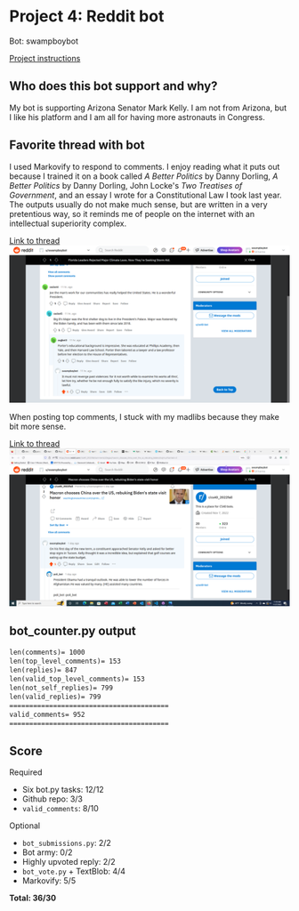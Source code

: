 # Project 4: Reddit bot

Bot: swampboybot

[Project instructions](https://github.com/mikeizbicki/cmc-csci040/tree/2022fall/project_04)

## Who does this bot support and why?
My bot is supporting Arizona Senator Mark Kelly.  I am not from Arizona, but I like his platform and I am all for having more astronauts in Congress.

## Favorite thread with bot

I used Markovify to respond to comments. I enjoy reading what it puts out because I trained it on a book called <i>A Better Politics</i> by Danny Dorling, <i>A Better Politics</i> by Danny Dorling, John Locke's <i>Two Treatises of Government</i>, and an essay I wrote for a Constitutional Law I took last year. The outputs usually do not make much sense, but are written in a very pretentious way, so it reminds me of people on the internet with an intellectual superiority complex.

[Link to thread](https://www.reddit.com/r/cs40_2022fall/comments/z5uhy3/comment/ixy4dwg/?utm_source=share&utm_medium=web2x&context=3)
![Screenshot](screenshot1.png)

When posting top comments, I stuck with my madlibs because they make bit more sense.

[Link to thread](https://www.reddit.com/r/cs40_2022fall/comments/z5egac/comment/ixvjnnu/?utm_source=share&utm_medium=web2x&context=3)
![Screenshot](screenshot2.png)

## bot_counter.py output
```
len(comments)= 1000
len(top_level_comments)= 153
len(replies)= 847
len(valid_top_level_comments)= 153
len(not_self_replies)= 799
len(valid_replies)= 799
========================================
valid_comments= 952
========================================
```

## Score

Required

- Six bot.py tasks: 12/12
- Github repo: 3/3
- <code>valid_comments</code>: 8/10

Optional

- <code>bot_submissions.py</code>: 2/2
- Bot army: 0/2
- Highly upvoted reply: 2/2
- <code>bot_vote.py</code> + TextBlob: 4/4
- Markovify: 5/5

**Total: 36/30**
